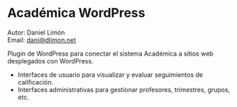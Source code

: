 # Académica WordPress

Autor: Daniel Limón <br>
Email: dani@dlimon.net

Plugin de WordPress para conectar el sistema Académica a sitios web desplegados con WordPress.

* Interfaces de usuario para visualizar y evaluar seguimientos de calificación.
* Interfaces administrativas para gestionar profesores, trimestres, grupos, etc.



